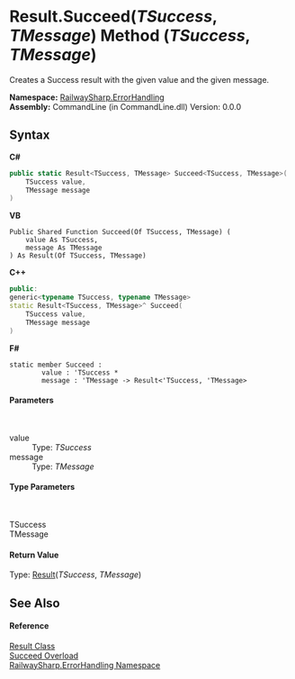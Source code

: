 # Result.Succeed(*TSuccess*, *TMessage*) Method (*TSuccess*, *TMessage*)
 

Creates a Success result with the given value and the given message.

**Namespace:**&nbsp;<a href="N_RailwaySharp_ErrorHandling">RailwaySharp.ErrorHandling</a><br />**Assembly:**&nbsp;CommandLine (in CommandLine.dll) Version: 0.0.0

## Syntax

**C#**<br />
``` C#
public static Result<TSuccess, TMessage> Succeed<TSuccess, TMessage>(
	TSuccess value,
	TMessage message
)

```

**VB**<br />
``` VB
Public Shared Function Succeed(Of TSuccess, TMessage) ( 
	value As TSuccess,
	message As TMessage
) As Result(Of TSuccess, TMessage)
```

**C++**<br />
``` C++
public:
generic<typename TSuccess, typename TMessage>
static Result<TSuccess, TMessage>^ Succeed(
	TSuccess value, 
	TMessage message
)
```

**F#**<br />
``` F#
static member Succeed : 
        value : 'TSuccess * 
        message : 'TMessage -> Result<'TSuccess, 'TMessage> 

```


#### Parameters
&nbsp;<dl><dt>value</dt><dd>Type: *TSuccess*<br /></dd><dt>message</dt><dd>Type: *TMessage*<br /></dd></dl>

#### Type Parameters
&nbsp;<dl><dt>TSuccess</dt><dd /><dt>TMessage</dt><dd /></dl>

#### Return Value
Type: <a href="T_RailwaySharp_ErrorHandling_Result_2">Result</a>(*TSuccess*, *TMessage*)

## See Also


#### Reference
<a href="T_RailwaySharp_ErrorHandling_Result">Result Class</a><br /><a href="Overload_RailwaySharp_ErrorHandling_Result_Succeed">Succeed Overload</a><br /><a href="N_RailwaySharp_ErrorHandling">RailwaySharp.ErrorHandling Namespace</a><br />
